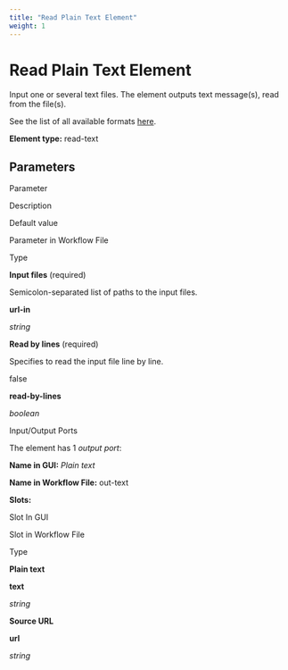 ```yaml
---
title: "Read Plain Text Element"
weight: 1
---
```



# Read Plain Text Element

Input one or several text files. The element outputs text message(s), read from the file(s).

See the list of all available formats [here](https://ugene.net/wiki/display/UUOUM27/Appendix+A.+Supported+File+Formats).

**Element type:** read-text



Parameters
----------

Parameter

Description

Default value

Parameter in Workflow File

Type

**Input files** (required)

Semicolon-separated list of paths to the input files.



**url-in**

_string_

**Read by lines** (required)

Specifies to read the input file line by line.

false

**read-by-lines**

_boolean_





Input/Output Ports

The element has 1 _output port_:

**Name in GUI:** _Plain text_

**Name in Workflow File:** out-text

**Slots:**

Slot In GUI

Slot in Workflow File

Type

**Plain text**

**text**

_string_

**Source URL**

**url**

_string_
